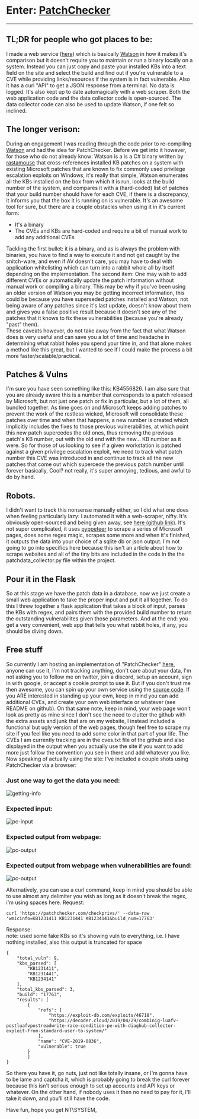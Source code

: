 # Enter: [PatchChecker](https://patchchecker.com)
---

## TL;DR for people who got places to be:
I made a web service ([here](https://patchchecker.com/)) which is basically [Watson](https://github.com/rasta-mouse/Watson/) in how it makes it's comparison but it doesn't require you to maintain or run a binary locally on a system.
Instead you can just copy and paste your installed KBs into a text field on the site and select the build and find out if you're vulnerable to a CVE while providing links/resources if the system is in fact vulnerable. 
Also it has a curl "API" to get a JSON response from a terminal. No data is logged. It's also kept up to date automagically with a web scraper. Both the web application code and the data collector code is open-sourced. The data collector code can also be used to update Watson, if one felt so inclined. 


## The longer verison:  
During an engagement I was reading through the code prior to re-compiling [Watson](https://github.com/rasta-mouse/Watson/) and had the idea for PatchChecker. Before we get into it however, for those who do not already know: Watson is a is a C# binary written by [rastamouse](https://twitter.com/_rastamouse) that cross-references installed KB patches on a system with existing Microsoft patches that are known to fix commonly used privilege escalation exploits on Windows, it's really that simple, Watson enumerates all the KBs installed on the box from which it is run, looks at the build number of the system, and compares it with a (hard-coded) list of patches that your build number should have for each CVE, if there is a discrepancy, it informs you that the box it is running on is vulnerable. It's an awesome tool for sure, but there are a couple obstacles when using it in it's current form:  

- It's a binary   
- The CVEs and KBs are hard-coded and require a bit of manual work to add any additional CVEs  

Tackling the first bullet: it is a binary, and as is always the problem with binaries, you have to find a way to execute it and not get caught by the snitch-ware, and even if AV doesn't care, you may have to deal with application whitelisting which can turn into a rabbit whole all by itself depending on the implementation.
The second item: One may wish to add different CVEs or automatically update the patch information without manual work or compiling a binary. This may be why if you've been using an older version of Watson you may be getting incorrect information, this could be because you have superseded patches installed and Watson, not being aware of any patches since it's last update, doesn't know about them and gives you a false positive result because it doesn't see any of the patches that it knows to fix these vulnerabilities (because you're already "past" them).   
These caveats however, do not take away from the fact that what Watson does is very useful and can save you a lot of time and headache in determining what rabbit holes you spend your time in, and that alone makes a method like this great, but I wanted to see if I could make the process a bit more faster/scalable/practical.

## Patches & Vulns
I'm sure you have seen something like this: KB4556826.
I am also sure that you are already aware this is a number that corresponds to a patch released by Microsoft, but not just one patch or fix in particular, but a lot of them, all bundled together.
As time goes on and Microsoft keeps adding patches to prevent the work of the restless wicked, Microsoft will consolidate these patches over time and when that happens, a new number is created which implicitly includes the fixes to those previous vulnerabilities, at which point this new patch supercedes the old ones, thus removing the previous patch's KB number, out with the old end with the new... KB number as it were.
So for those of us looking to see if a given workstation is patched against a given privilege escalation exploit, we need to track what patch number this CVE was introduced in and continue to track all the new patches that come out which supercede the previous patch number until forever basically, Cool? not really, it's super annoying, tedious, and awful to do by hand. 

## Robots.
I didn't want to track this nonsense manually either, so I did what one does when feeling particularly lazy: I automated it with a web-scraper, nifty.
It's obviously open-sourced and being given away, see [here (github link)](https://github.com/deadjakk/patch-checker).
It's not super complicated, it uses [pyppeteer](https://github.com/pyppeteer/pyppeteer) to scrape a series of Microsoft pages, does some regex magic, scrapes some more and when it's finished, it outputs the data into your choice of a sqlite db or json output.
I'm not going to go into specifics here because this isn't an article about how to scrape websites and all of the tiny bits are included in the code in the the patchdata_collector.py file within the project.

## Pour it in the Flask
So at this stage we have the patch data in a database, now we just create a small web application to take the proper input and put it all together. 
To do this I threw together a flask application that takes a block of input, parses the KBs with regex, and pairs them with the provided build number to return the outstanding vulnerabilites given those parameters.
And at the end: you get a very convenient, web app that tells you what rabbit holes, if any, you should be diving down.

## Free stuff
So currently I am hosting an implementation of "PatchChecker" [here](https://patchchecker.com), anyone can use it, I'm not tracking anything, don't care about your data, I'm not asking you to follow me on twitter, join a discord, setup an account, sign in with google, or accept a cookie prompt to use it. But if you don't trust me then awesome, you can spin up your own service using the [source code](https://github.com/deadjakk/patch-checker). 
If you ARE interested in standing up your own, keep in mind you can add additional CVEs, and create your own web interface or whatever (see README on github). 
On that same note, keep in mind, your web page won't look as pretty as mine since I don't see the need to clutter the github with the extra assets and junk that are on my website,
I instead included a functional but ugly version of the web pages, though feel free to scrape my site if you feel like you need to add some color in that part of your life.
The CVEs I am currently tracking are in the cves.txt file of the github and also displayed in the output when you actually use the site if you want to add more just follow the convention you see in there and add whatever you like.  
Now speaking of actually using the site: I've included a couple shots using PatchChecker via a browser:

### Just one way to get the data you need:
![getting-info](images/getting_info.png)

### Expected input:
![pc-input](images/expected_input.png)

### Expected output from webpage:
![pc-output](images/expected_output.png)

### Expected output from webpage when vulnerabilities are found:
![pc-output](images/expected_vulnerable.png)

Alternatively, you can use a curl command, keep in mind you should be able to use almost any delimiter you wish as long as it doesn't break the regex, i'm using spaces here.
Request:   
```
curl 'https://patchchecker.com/checkprivs/' --data-raw 'wmicinfo=KB1231411 KB1231441 KB1234141&build_num=17763'
```
Response:   
note: used some fake KBs so it's showing vuln to everything, i.e. I have nothing installed, also this output is truncated for space
```
{
    "total_vuln": 9,
    "kbs_parsed": [
        "KB1231411",
        "KB1231441",
        "KB1234141"
    ],
    "total_kbs_parsed": 3,
    "build": "17763",
    "results": [
        {
            "refs": [
                "https://exploit-db.com/exploits/46718",
                "https://decoder.cloud/2019/04/29/combinig-luafv-postluafvpostreadwrite-race-condition-pe-with-diaghub-collector-exploit-from-standard-user-to-system/"
            ],
            "name": "CVE-2019-0836",
            "vulnerable": true
        }
		]
}

```
So there you have it, go nuts, just not like totally insane, or I'm gonna have to be lame and captcha it, which is probably going to break the curl forever because this isn't serious enough to set up accounts and API keys or whatever. On the other hand, if nobody uses it then no need to pay for it, I'll take it down, and you'll still have the code. 

Have fun, hope you get NT\SYSTEM,
